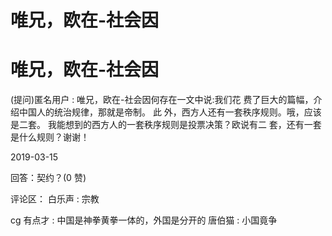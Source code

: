 # 唯兄，欧在-社会因

# 唯兄，欧在-社会因

(提问)匿名用户 : 唯兄，欧在-社会因何存在一文中说:我们花 费了巨大的篇幅，介绍中国人的统治规律，那就是帝制。 此 外，西方人还有一套秩序规则。哦，应该是二套。 我能想到的西方人的一套秩序规则是投票决策？欧说有二 套，还有一套是什么规则？谢谢！

2019-03-15

回答：契约？(0 赞)

评论区： 白乐声 : 宗教

cg 有点才 : 中国是神拳黄拳一体的，外国是分开的 唐伯猫 : 小国竟争